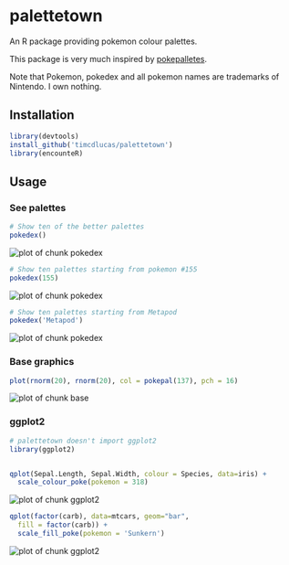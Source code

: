palettetown
======


An R package providing pokemon colour palettes.

This package is very much inspired by [pokepalletes](http://pokepalettes.com/#charizard).

Note that Pokemon, pokedex and all pokemon names are trademarks of Nintendo. I own nothing.



Installation
-------------


```r
library(devtools)
install_github('timcdlucas/palettetown')
library(encounteR)
```

Usage
------

### See palettes




```r
# Show ten of the better palettes
pokedex()
```

![plot of chunk pokedex](figure/pokedex-1.png) 

```r
# Show ten palettes starting from pokemon #155
pokedex(155)
```

![plot of chunk pokedex](figure/pokedex-2.png) 

```r
# Show ten palettes starting from Metapod
pokedex('Metapod')
```

![plot of chunk pokedex](figure/pokedex-3.png) 


### Base graphics


```r
plot(rnorm(20), rnorm(20), col = pokepal(137), pch = 16)
```

![plot of chunk base](figure/base-1.png) 

### ggplot2

```r
# palettetown doesn't import ggplot2
library(ggplot2)


qplot(Sepal.Length, Sepal.Width, colour = Species, data=iris) +
  scale_colour_poke(pokemon = 318)
```

![plot of chunk ggplot2](figure/ggplot2-1.png) 

```r
qplot(factor(carb), data=mtcars, geom="bar", 
  fill = factor(carb)) +
  scale_fill_poke(pokemon = 'Sunkern')
```

![plot of chunk ggplot2](figure/ggplot2-2.png) 






